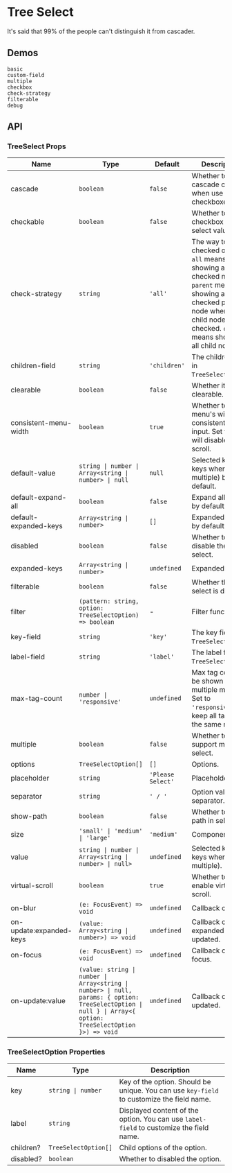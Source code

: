 # Tree Select

It's said that 99% of the people can't distinguish it from cascader.

## Demos

```demo
basic
custom-field
multiple
checkbox
check-strategy
filterable
debug
```

## API

### TreeSelect Props

| Name | Type | Default | Description |
| --- | --- | --- | --- |
| cascade | `boolean` | `false` | Whether to do cascade check when use checkboxes. |
| checkable | `boolean` | `false` | Whether to use checkbox to select value. |
| check-strategy | `string` | `'all'` | The way to show checked options. `all` means showing all checked node. `parent` means showing all checked parent node when all child node are checked. `child` means showing all child node. |
| children-field | `string` | `'children'` | The children field in `TreeSelectOption`. |
| clearable | `boolean` | `false` | Whether it's clearable. |
| consistent-menu-width | `boolean` | `true` | Whether to make menu's width consistent with input. Set to `true` will disable virtual scroll. |
| default-value | `string \| number \| Array<string \| number> \| null` | `null` | Selected key (or keys when multiple) by default. |
| default-expand-all | `boolean` | `false` | Expand all nodes by default. |
| default-expanded-keys | `Array<string \| number>` | `[]` | Expanded keys by default. |
| disabled | `boolean` | `false` | Whether to disable the tree select. |
| expanded-keys | `Array<string \| number>` | `undefined` | Expanded keys. |
| filterable | `boolean` | `false` | Whether the tree select is disabled. |
| filter | `(pattern: string, option: TreeSelectOption) => boolean` | - | Filter function. |
| key-field | `string` | `'key'` | The key field in `TreeSelectOption`. |
| label-field | `string` | `'label'` | The label field in `TreeSelectOption`. |
| max-tag-count | `number \| 'responsive'` | `undefined` | Max tag count to be shown in multiple mode. Set to `'responsive'` will keep all tags in the same row. |
| multiple | `boolean` | `false` | Whether to support multiple select. |
| options | `TreeSelectOption[]` | `[]` | Options. |
| placeholder | `string` | `'Please Select'` | Placeholder. |
| separator | `string` | `' / '` | Option value separator. |
| show-path | `boolean` | `false` | Whether to show path in selector. |
| size | `'small' \| 'medium' \| 'large'` | `'medium'` | Component size. |
| value | `string \| number \| Array<string \| number> \| null>` | `undefined` | Selected key (or keys when multiple). |
| virtual-scroll | `boolean` | `true` | Whether to enable virtual scroll. |
| on-blur | `(e: FocusEvent) => void` | `undefined` | Callback on blur. |
| on-update:expanded-keys | `(value: Array<string \| number>) => void` | `undefined` | Callback on expanded keys updated. |
| on-focus | `(e: FocusEvent) => void` | `undefined` | Callback on focus. |
| on-update:value | `(value: string \| number \| Array<string \| number> \| null, params: { option: TreeSelectOption \| null } \| Array<{ option: TreeSelectOption }>) => void` | `undefined` | Callback on value updated. |

### TreeSelectOption Properties

| Name | Type | Description |
| --- | --- | --- |
| key | `string \| number` | Key of the option. Should be unique. You can use `key-field` to customize the field name. |
| label | `string` | Displayed content of the option. You can use `label-field` to customize the field name. |
| children? | `TreeSelectOption[]` | Child options of the option. |
| disabled? | `boolean` | Whether to disabled the option. |
